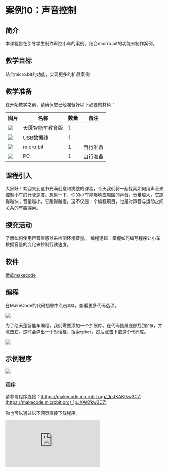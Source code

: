 ﻿---
sidebar_position: 10
sidebar_label: 声音控制
---

# 案例10：声音控制

## 简介

本课程旨在引导学生制作声控小车的案例，结合micrro:bit的功能来制作案例。

## 教学目标

结合micro:bit的功能，实现更多的扩展案例

## 教学准备

在开始教学之前，请确保您已经准备好以下必要的材料：

| 图片 | 名称 | 数量 | 备注 |
|---|---|---|---|
| ![](https://wiki-media-ef.oss-cn-hongkong.aliyuncs.com/docs/microbit/microbit-smart-car/microbit-tpbot-edu/TPBot_tianpeng_edu.png)| 天蓬智能车教育版 | 1 |   |
| ![](https://wiki-media-ef.oss-cn-hongkong.aliyuncs.com/docs/microbit/interesting-case/cutebot-fun-football-game-kit/cases-libraries/images/USB-data-cable.png) | USB数据线 | 1 |   |
| ![](https://wiki-media-ef.oss-cn-hongkong.aliyuncs.com/docs/microbit/interesting-case/cutebot-fun-football-game-kit/cases-libraries/images/microbit.png) | micro:bit | 1 | 自行准备 |
| ![](https://wiki-media-ef.oss-cn-hongkong.aliyuncs.com/docs/microbit/interesting-case/cutebot-fun-football-game-kit/cases-libraries/images/pc.png) | PC | 1 | 自行准备 |

## 课程引入

大家好！欢迎来到这节充满创意和挑战的课程，今天我们将一起探索如何用声音来控制小车的行驶速度。想象一下，你的小车能够响应周围的声音，音量越大，它跑得越快；音量越小，它跑得越慢。这不仅是一个编程项目，也是对声音与运动之间关系的有趣探索。

## 探究活动

了解如何使用声音传感器来检测环境音量。
编程逻辑：掌握如何编写程序让小车根据音量的变化来控制行驶速度。

## 软件

[微软makecode](https://makecode.microbit.org/#)


## 编程

在MakeCode的代码抽屉中点击`高级`，查看更多代码选项。

![](https://wiki-media-ef.oss-cn-hongkong.aliyuncs.com/docs/microbit/microbit-smart-car/microbit-tpbot/images/TPBot_tianpeng_case_01_02.png)

为了给天蓬智能车编程，我们需要添加一个扩展库。在代码抽屉底部找到`扩展`，并点击它。这时会弹出一个对话框，搜索`tpbot`，然后点击下载这个代码库。

![](https://wiki-media-ef.oss-cn-hongkong.aliyuncs.com/docs/microbit/microbit-smart-car/microbit-tpbot/images/TPBot_tianpeng_case_01_03.png)


## 示例程序

![](https://wiki-media-ef.oss-cn-hongkong.aliyuncs.com/docs/microbit/microbit-smart-car/microbit-tpbot-edu/TPBot_tianpeng_edu_case_10_07.png)

### 程序

请参考程序连接：[https://makecode.microbit.org/_1pJXAKfkw3C7](https://makecode.microbit.org/_1pJXAKfkw3C7)


你也可以通过以下网页直接下载程序。

<div
    style={{
        position: 'relative',
        paddingBottom: '60%',
        overflow: 'hidden',
    }}
>
    <iframe
        src="https://makecode.microbit.org/_1pJXAKfkw3C7"
        frameborder="0"
        sandbox="allow-popups allow-forms allow-scripts allow-same-origin"
        style={{
            position: 'absolute',
            width: '100%',
            height: '100%',
        }}
    />
</div>


## 结论


小车根据声音响度自动调整行驶速度。


## 扩展知识

**声音的传播原理**
声音是一种机械波，它通过介质（如空气、水或固体）传播。以下是声音传播的基本原理：

1. 声源振动
声音的传播始于声源的振动。当一个物体振动时，它会使周围的介质（如空气分子）也产生振动。这些振动以波的形式向外扩散。

2. 介质中的传播
声音需要介质来传播，因为声音波是介质粒子间的相互作用。在气体（如空气）中，这些粒子是分离的，在液体和固体中，粒子之间的联系更为紧密。

3. 压缩和稀疏
当声源振动时，它会使介质中的粒子被压缩（推得更近）和稀疏（拉得更远）。这种压缩和稀疏的模式形成了声波。

4. 纵波
声音波是一种纵波，这意味着介质粒子的振动方向与波的传播方向相同。例如，在空气中，声波传播时，空气粒子上下振动，而声波向前传播。

5. 波速和频率
声波的传播速度取决于介质的性质，如密度和弹性。在固体中，声波传播速度最快，其次是液体，最慢的是气体。声波的频率决定了声音的音调，频率越高，音调越高。

6. 反射、折射和衍射
当声波遇到障碍物或通过不同介质的边界时，它们可以被反射、折射或衍射。反射是声波遇到障碍物后反弹回来的现象；折射是声波从一种介质进入另一种介质时速度改变导致方向改变的现象；衍射是声波遇到小孔或障碍物时绕过它们继续传播的现象。

7. 人耳感知
当声波到达人耳时，它们会引起耳膜振动。这些振动通过耳内的骨头和液体传递到内耳，刺激毛细胞，最终转化为神经信号，被大脑识别为声音。

声音的传播是一个复杂的过程，涉及到物理、生理和心理多个层面。理解声音的传播原理有助于我们更好地理解声音技术，如扬声器、麦克风和声呐系统等。
